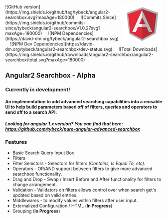 <img src="img/angular.png" alt="Angular" align="right" />
![GitHub version](https://img.shields.io/github/tag/tybeck/angular2-searchbox.svg?maxAge=180000)
&nbsp;&nbsp;&nbsp;
![Commits Since](https://img.shields.io/github/commits-since/tybeck/angular2-searchbox/v1.0.27svg?maxAge=180000)
&nbsp;&nbsp;&nbsp;
![NPM Dependencies](https://david-dm.org/tybeck/angular2-searchbox.svg)
&nbsp;&nbsp;&nbsp;
![NPM Dev Dependencies](https://david-dm.org/tybeck/angular2-searchbox/dev-status.svg)
&nbsp;&nbsp;&nbsp;
![Total Downloads](https://img.shields.io/github/downloads/angular2-searchbox/angular2-searchbox/total.svg?maxAge=180000)
&nbsp;&nbsp;&nbsp;

## Angular2 Searchbox - Alpha

### Currently in development!

#### An implementation to add advanced searching capabilities into a reusable UI to help build parameters based off of filters, queries and operators to send off to a search API.

##### Looking for angular 1.x version? You can find that here: https://github.com/tybeck/pure-angular-advanced-searchbox

### Features

- Basic Search Query Input Box
- Filters
- Filter Selectors - Selectors for filters *(Contains, Is Equal To, etc)*.
- Operators - OR/AND support between filters to give more advanced searchbox functionality.
- Drag and Drop - Swap / Insert Before and After functionality for filters to change arrangement.
- Validation - Validators on filters allows control over when search get's updated based on valid entries.
- Middlewares - to modify values within filters after user input.
- Externalized Configuration / HTML (**In Progress**)
- Grouping (**In Progress**) 